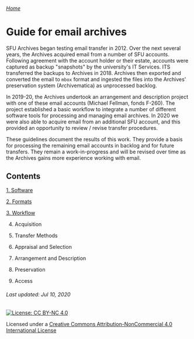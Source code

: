 ###### [Home](../README.md)

# Guide for email archives

SFU Archives began testing email transfer in 2012. Over the next several years, the Archives acquired email from a number of SFU accounts. Following agreement with the account holder or their estate, accounts were captured as backup "snapshots" by the university's IT Services. ITS transferred the backups to Archives in 2018. Archives then exported and converted the email to `mbox` format and ingested the files into the Archives' preservation system (Archivematica) as unprocessed backlog.

In 2019-20, the Archives undertook an arrangement and description project with one of these email accounts (Michael Fellman, fonds F-260). The project established a basic workflow to integrate a number of different software tools for processing and managing email archives. In 2020 we were also able to acquire email from an additional SFU account, and this provided an opportunity to review / revise transfer procedures.

These guidelines document the results of this work. They provide a basis for processing the remaining email accounts in backlog and for future transfers. They remain a work-in-progress and will be revised over time as the Archives gains more experience working with email.

## Contents

[1. Software](./s1-software.md)

[2. Formats](./s2-formats.md)

[3. Workflow](./s3-workflow.md)

4. Acquisition

5. Transfer Methods

6. Appraisal and Selection

7. Arrangement and Description

8. Preservation

9. Access

###### Last updated: Jul 10, 2020

[![License: CC BY-NC 4.0](https://img.shields.io/badge/License-CC%20BY--NC%204.0-lightgrey.svg)](https://creativecommons.org/licenses/by-nc/4.0/)

Licensed under a [Creative Commons Attribution-NonCommercial 4.0 International License](https://creativecommons.org/licenses/by-nc/4.0/)
